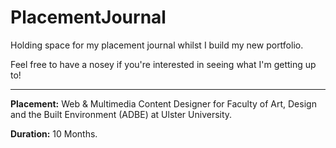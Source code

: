 # PlacementJournal
Holding space for my placement journal whilst I build my new portfolio.

Feel free to have a nosey if you're interested in seeing what I'm getting up to!
* * *

**Placement:** Web & Multimedia Content Designer for Faculty of Art, Design and the Built Environment (ADBE) at Ulster University.

**Duration:** 10 Months.
